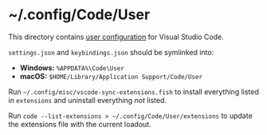 # ~/.config/Code/User

This directory contains [user configuration][vs] for Visual Studio Code.

[vs]: https://code.visualstudio.com/docs/getstarted/settings

`settings.json` and `keybindings.json` should be symlinked into:

- **Windows:** `%APPDATA%\Code\User`
- **macOS:**   `$HOME/Library/Application Support/Code/User`

Run `~/.config/misc/vscode-sync-extensions.fish` to install everything listed 
in `extensions` and uninstall everything _not_ listed.

Run `code --list-extensions > ~/.config/Code/User/extensions` to update the
extensions file with the current loadout.
